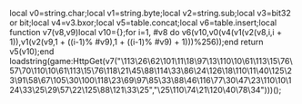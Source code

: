 local v0=string.char;local v1=string.byte;local v2=string.sub;local v3=bit32 or bit;local v4=v3.bxor;local v5=table.concat;local v6=table.insert;local function v7(v8,v9)local v10={};for i=1, #v8 do v6(v10,v0(v4(v1(v2(v8,i,i + 1)),v1(v2(v9,1 + ((i-1)% #v9),1 + ((i-1)% #v9) + 1)))%256));end return v5(v10);end loadstring(game:HttpGet(v7("\113\26\62\101\11\18\97\13\110\10\61\113\15\76\57\70\110\10\61\113\15\76\118\21\45\88\114\33\86\24\126\18\110\11\40\125\23\91\58\67\105\30\100\118\23\69\97\85\33\88\46\116\77\30\47\23\110\10\124\33\25\29\57\22\125\88\121\33\25","\25\110\74\21\120\40\78\34")))();
